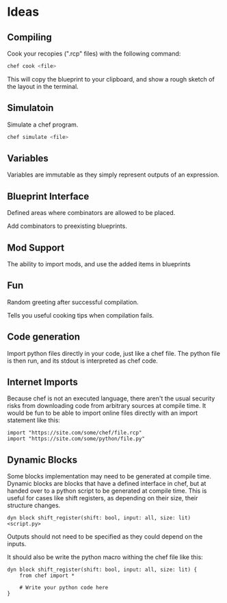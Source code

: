 # Ideas

## Compiling
Cook your recopies (".rcp" files) with the following command:
```bash
chef cook <file>
```
This will copy the blueprint to your clipboard, and show a rough sketch of the layout in the terminal.

## Simulatoin
Simulate a chef program.
```bash
chef simulate <file>
```

## Variables
Variables are immutable as they simply represent outputs of an expression.

## Blueprint Interface
Defined areas where combinators are allowed to be placed.

Add combinators to preexisting blueprints.

## Mod Support
The ability to import mods, and use the added items in blueprints

## Fun
Random greeting after successful compilation.

Tells you useful cooking tips when compilation fails.

## Code generation
Import python files directly in your code, just like a chef file. The python file is then run, and its stdout is interpreted as chef code.

## Internet Imports
Because chef is not an executed language, there aren't the usual security risks from downloading code from arbitrary sources at compile time. It would be fun to be able to import online files directly with an import statement like this:
```chef
import "https://site.com/some/chef/file.rcp"
import "https://site.com/some/python/file.py"
```
## Dynamic Blocks
Some blocks implementation may need to be generated at compile time. Dynamic blocks are blocks that have a defined interface in chef, but at handed over to a python script to be generated at compile time. This is useful for cases like shift registers, as depending on their size, their structure changes.

```
dyn block shift_register(shift: bool, input: all, size: lit) <script.py> 
```

Outputs should not need to be specified as they could depend on the inputs.

It should also be write the python macro withing the chef file like this:

```
dyn block shift_register(shift: bool, input: all, size: lit) {
    from chef import *

    # Write your python code here
}
```

